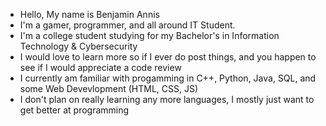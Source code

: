 - Hello, My name is Benjamin Annis
- I'm a gamer, programmer, and all around IT Student.
- I'm a college student studying for my Bachelor's in Information Technology & Cybersecurity
- I would love to learn more so if I ever do post things, and you happen to see if I would appreciate a code review
- I currently am familiar with progamming in C++, Python, Java, SQL, and some Web Devevlopment (HTML, CSS, JS)
- I don't plan on really learning any more languages, I mostly just want to get better at programming
